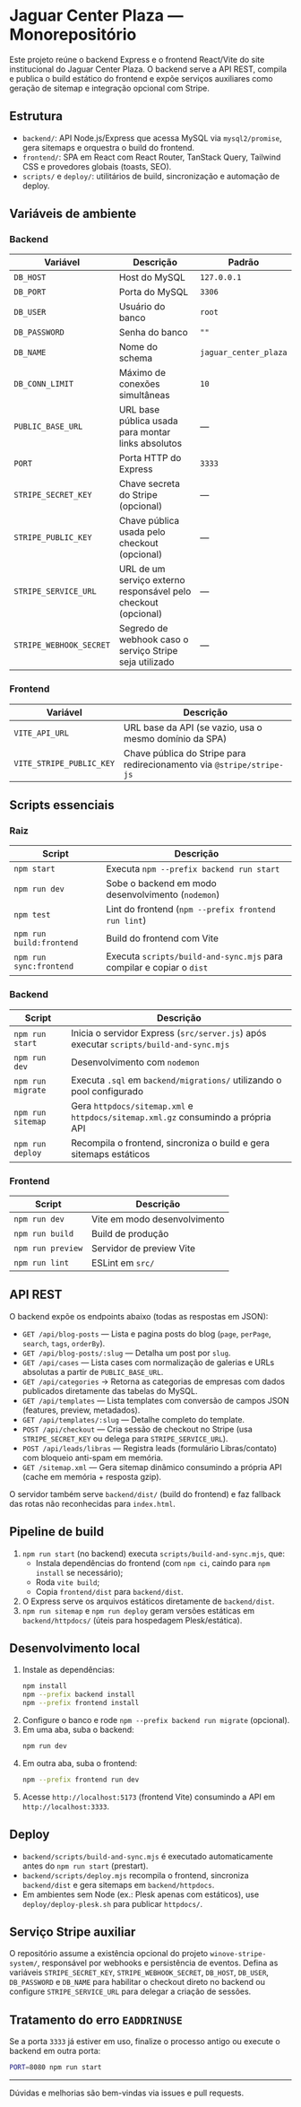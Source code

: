 # Jaguar Center Plaza — Monorepositório

Este projeto reúne o backend Express e o frontend React/Vite do site institucional do Jaguar Center Plaza. O backend serve a API REST, compila e publica o build estático do frontend e expõe serviços auxiliares como geração de sitemap e integração opcional com Stripe.

## Estrutura

- `backend/`: API Node.js/Express que acessa MySQL via `mysql2/promise`, gera sitemaps e orquestra o build do frontend.
- `frontend/`: SPA em React com React Router, TanStack Query, Tailwind CSS e provedores globais (toasts, SEO).
- `scripts/` e `deploy/`: utilitários de build, sincronização e automação de deploy.

## Variáveis de ambiente

### Backend

| Variável               | Descrição                                                                 | Padrão                |
| ---------------------- | ------------------------------------------------------------------------- | --------------------- |
| `DB_HOST`              | Host do MySQL                                                             | `127.0.0.1`           |
| `DB_PORT`              | Porta do MySQL                                                            | `3306`                |
| `DB_USER`              | Usuário do banco                                                          | `root`                |
| `DB_PASSWORD`          | Senha do banco                                                            | `""`                 |
| `DB_NAME`              | Nome do schema                                                            | `jaguar_center_plaza` |
| `DB_CONN_LIMIT`        | Máximo de conexões simultâneas                                            | `10`                  |
| `PUBLIC_BASE_URL`      | URL base pública usada para montar links absolutos                        | —                     |
| `PORT`                 | Porta HTTP do Express                                                     | `3333`                |
| `STRIPE_SECRET_KEY`    | Chave secreta do Stripe (opcional)                                        | —                     |
| `STRIPE_PUBLIC_KEY`    | Chave pública usada pelo checkout (opcional)                              | —                     |
| `STRIPE_SERVICE_URL`   | URL de um serviço externo responsável pelo checkout (opcional)           | —                     |
| `STRIPE_WEBHOOK_SECRET`| Segredo de webhook caso o serviço Stripe seja utilizado                   | —                     |

### Frontend

| Variável                | Descrição                                                                 |
| ----------------------- | ------------------------------------------------------------------------- |
| `VITE_API_URL`          | URL base da API (se vazio, usa o mesmo domínio da SPA)                    |
| `VITE_STRIPE_PUBLIC_KEY`| Chave pública do Stripe para redirecionamento via `@stripe/stripe-js`     |

## Scripts essenciais

### Raiz

| Script                    | Descrição                                                                 |
| ------------------------- | ------------------------------------------------------------------------- |
| `npm start`               | Executa `npm --prefix backend run start`                                 |
| `npm run dev`             | Sobe o backend em modo desenvolvimento (`nodemon`)                       |
| `npm test`                | Lint do frontend (`npm --prefix frontend run lint`)                      |
| `npm run build:frontend`  | Build do frontend com Vite                                               |
| `npm run sync:frontend`   | Executa `scripts/build-and-sync.mjs` para compilar e copiar o `dist`     |

### Backend

| Script            | Descrição                                                                                             |
| ----------------- | ----------------------------------------------------------------------------------------------------- |
| `npm run start`   | Inicia o servidor Express (`src/server.js`) após executar `scripts/build-and-sync.mjs`                 |
| `npm run dev`     | Desenvolvimento com `nodemon`                                                                          |
| `npm run migrate` | Executa `.sql` em `backend/migrations/` utilizando o pool configurado                                 |
| `npm run sitemap` | Gera `httpdocs/sitemap.xml` e `httpdocs/sitemap.xml.gz` consumindo a própria API                       |
| `npm run deploy`  | Recompila o frontend, sincroniza o build e gera sitemaps estáticos                                     |

### Frontend

| Script        | Descrição                     |
| ------------- | ----------------------------- |
| `npm run dev` | Vite em modo desenvolvimento  |
| `npm run build` | Build de produção            |
| `npm run preview` | Servidor de preview Vite  |
| `npm run lint` | ESLint em `src/`             |

## API REST

O backend expõe os endpoints abaixo (todas as respostas em JSON):

- `GET /api/blog-posts` — Lista e pagina posts do blog (`page`, `perPage`, `search`, `tags`, `orderBy`).
- `GET /api/blog-posts/:slug` — Detalha um post por `slug`.
- `GET /api/cases` — Lista cases com normalização de galerias e URLs absolutas a partir de `PUBLIC_BASE_URL`.
- `GET /api/categories` → Retorna as categorias de empresas com dados publicados diretamente das tabelas do MySQL.
- `GET /api/templates` — Lista templates com conversão de campos JSON (features, preview, metadados).
- `GET /api/templates/:slug` — Detalhe completo do template.
- `POST /api/checkout` — Cria sessão de checkout no Stripe (usa `STRIPE_SECRET_KEY` ou delega para `STRIPE_SERVICE_URL`).
- `POST /api/leads/libras` — Registra leads (formulário Libras/contato) com bloqueio anti-spam em memória.
- `GET /sitemap.xml` — Gera sitemap dinâmico consumindo a própria API (cache em memória + resposta gzip).

O servidor também serve `backend/dist/` (build do frontend) e faz fallback das rotas não reconhecidas para `index.html`.

## Pipeline de build

1. `npm run start` (no backend) executa `scripts/build-and-sync.mjs`, que:
   - Instala dependências do frontend (com `npm ci`, caindo para `npm install` se necessário);
   - Roda `vite build`;
   - Copia `frontend/dist` para `backend/dist`.
2. O Express serve os arquivos estáticos diretamente de `backend/dist`.
3. `npm run sitemap` e `npm run deploy` geram versões estáticas em `backend/httpdocs/` (úteis para hospedagem Plesk/estática).

## Desenvolvimento local

1. Instale as dependências:
   ```bash
   npm install
   npm --prefix backend install
   npm --prefix frontend install
   ```
2. Configure o banco e rode `npm --prefix backend run migrate` (opcional).
3. Em uma aba, suba o backend:
   ```bash
   npm run dev
   ```
4. Em outra aba, suba o frontend:
   ```bash
   npm --prefix frontend run dev
   ```
5. Acesse `http://localhost:5173` (frontend Vite) consumindo a API em `http://localhost:3333`.

## Deploy

- `backend/scripts/build-and-sync.mjs` é executado automaticamente antes do `npm run start` (prestart).
- `backend/scripts/deploy.mjs` recompila o frontend, sincroniza `backend/dist` e gera sitemaps em `backend/httpdocs`.
- Em ambientes sem Node (ex.: Plesk apenas com estáticos), use `deploy/deploy-plesk.sh` para publicar `httpdocs/`.

## Serviço Stripe auxiliar

O repositório assume a existência opcional do projeto `winove-stripe-system/`, responsável por webhooks e persistência de eventos. Defina as variáveis `STRIPE_SECRET_KEY`, `STRIPE_WEBHOOK_SECRET`, `DB_HOST`, `DB_USER`, `DB_PASSWORD` e `DB_NAME` para habilitar o checkout direto no backend ou configure `STRIPE_SERVICE_URL` para delegar a criação de sessões.

## Tratamento do erro `EADDRINUSE`

Se a porta `3333` já estiver em uso, finalize o processo antigo ou execute o backend em outra porta:

```bash
PORT=8080 npm run start
```

---

Dúvidas e melhorias são bem-vindas via issues e pull requests.
